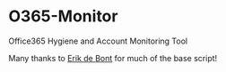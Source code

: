 # O365-Monitor
Office365 Hygiene and Account Monitoring Tool


Many thanks to [Erik de Bont](https://github.com/erik-de-bont) for much of the base script!
